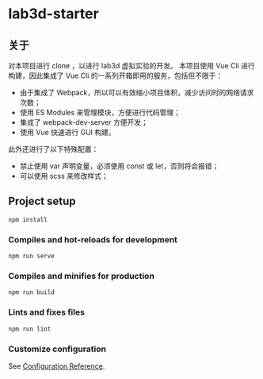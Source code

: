 # lab3d-starter

## 关于

对本项目进行 clone ，以进行 lab3d 虚拟实验的开发。
本项目使用 Vue Cli 进行构建，因此集成了 Vue Cli 的一系列开箱即用的服务，包括但不限于：

- 由于集成了 Webpack，所以可以有效缩小项目体积，减少访问时的网络请求次数；
- 使用 ES Modules 来管理模块，方便进行代码管理；
- 集成了 webpack-dev-server 方便开发；
- 使用 Vue 快速进行 GUI 构建。

此外还进行了以下特殊配置：

- 禁止使用 var 声明变量，必须使用 const 或 let，否则将会报错；
- 可以使用 scss 来修改样式；

## Project setup

```
npm install
```

### Compiles and hot-reloads for development

```
npm run serve
```

### Compiles and minifies for production

```
npm run build
```

### Lints and fixes files

```
npm run lint
```

### Customize configuration

See [Configuration Reference](https://cli.vuejs.org/config/).
